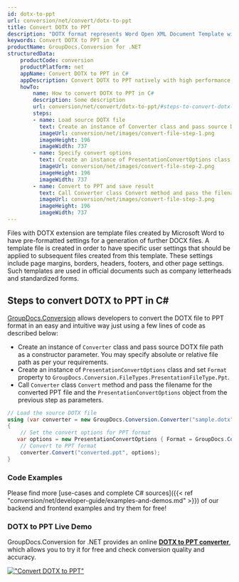 ```yaml
---
id: dotx-to-ppt
url: conversion/net/convert/dotx-to-ppt
title: Convert DOTX to PPT
description: "DOTX format represents Word Open XML Document Template with .dotx extension. Learn how to convert DOTX to PPT file programmatically in C# language using GroupDocs.Conversion for .NET library."
keywords: Convert DOTX to PPT in C#
productName: GroupDocs.Conversion for .NET
structuredData:
    productCode: conversion
    productPlatform: net
    appName: Convert DOTX to PPT in C#
    appDescription: Convert DOTX to PPT natively with high performance using C# language and server side GroupDocs.Conversion for .NET APIs, without the use of any software like Microsoft or Open Office.
    howTo:
        name: How to convert DOTX to PPT in C# 
        description: Some description
        url: conversion/net/convert/dotx-to-ppt/#steps-to-convert-dotx-to-ppt-in-c
        steps:
        - name: Load source DOTX file 
          text: Create an instance of Converter class and pass source DOTX file path as a constructor parameter. You may specify absolute or relative file path as per your requirements. 
          imageUrl: conversion/net/images/convert-file-step-1.png
          imageHeight: 196
          imageWidth: 737
        - name: Specify convert options 
          text: Create an instance of PresentationConvertOptions class.
          imageUrl: conversion/net/images/convert-file-step-2.png
          imageHeight: 196
          imageWidth: 737
        - name: Convert to PPT and save result 
          text: Call Converter class Convert method and pass the filename for the converted HTML file and the PresentationConvertOptions object from the previous step as parameters.
          imageUrl: conversion/net/images/convert-file-step-3.png
          imageHeight: 196
          imageWidth: 737
---
```


Files with DOTX extension are template files created by Microsoft Word to have pre-formatted settings for a generation of further DOCX files. A template file is created in order to have specific user settings that should be applied to subsequent files created from this template. These settings include page margins, borders, headers, footers, and other page settings. Such templates are used in official documents such as company letterheads and standardized forms.

## Steps to convert DOTX to PPT in C#

[GroupDocs.Conversion](https://products.groupdocs.com/conversion/net) allows developers to convert the DOTX file to PPT format in an easy and intuitive way just using a few lines of code as described below:

* Create an instance of `Converter` class and pass source DOTX file path as a constructor parameter. You may specify absolute or relative file path as per your requirements. 
* Create an instance of `PresentationConvertOptions` class and set `Format` property to `GroupDocs.Conversion.FileTypes.PresentationFileType.Ppt`.
* Call `Converter` class `Convert` method and pass the filename for the converted PPT file and the `PresentationConvertOptions` object from the previous step as parameters.

```csharp
// Load the source DOTX file
using (var converter = new GroupDocs.Conversion.Converter("sample.dotx"))
{
    // Set the convert options for PPT format
   var options = new PresentationConvertOptions { Format = GroupDocs.Conversion.FileTypes.PresentationFileType.Ppt };
    // Convert to PPT format
    converter.Convert("converted.ppt", options);
}
```

### Code Examples

Please find more [use-cases and complete C# sources]({{< ref "conversion/net/developer-guide/examples-and-demos.md" >}}) of our backend and frontend examples and try them for free!

### DOTX to PPT Live Demo

GroupDocs.Conversion for .NET provides an online [**DOTX to PPT converter**](https://products.groupdocs.app/conversion/dotx-to-ppt), which allows you to try it for free and check conversion quality and accuracy.

[!["Convert DOTX to PPT"](conversion/net/images/convert-to-ppt/convert-dotx-to-ppt.png)](https://products.groupdocs.app/conversion/dotx-to-ppt)